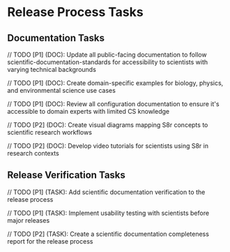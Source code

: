 # Release Process Tasks

## Documentation Tasks

// TODO [P1] (DOC): Update all public-facing documentation to follow scientific-documentation-standards for accessibility to scientists with varying technical backgrounds

// TODO [P1] (DOC): Create domain-specific examples for biology, physics, and environmental science use cases

// TODO [P1] (DOC): Review all configuration documentation to ensure it's accessible to domain experts with limited CS knowledge

// TODO [P2] (DOC): Create visual diagrams mapping S8r concepts to scientific research workflows

// TODO [P2] (DOC): Develop video tutorials for scientists using S8r in research contexts

## Release Verification Tasks

// TODO [P1] (TASK): Add scientific documentation verification to the release process

// TODO [P1] (TASK): Implement usability testing with scientists before major releases

// TODO [P2] (TASK): Create a scientific documentation completeness report for the release process